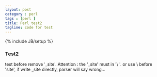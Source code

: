 ```yaml
---
layout: post
category : perl
tags : [perl ]
title: Perl test2
tagline: code for test
---
```

{% include JB/setup %}
### Test2
test before remove '_site'.
Attention : the '_site' must in '\ '. or use \\ before 'site', if write \_site directly, parser will say wrong...

